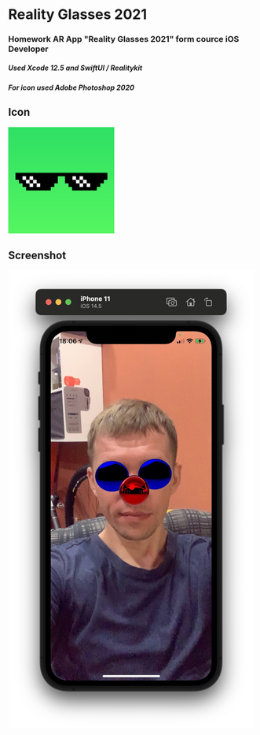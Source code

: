# Reality Glasses 2021
### Homework AR App "Reality Glasses 2021" form cource iOS Developer
##### Used Xcode 12.5 and SwiftUI / Realitykit
##### For icon used Adobe Photoshop 2020

## Icon
![Screenshots](https://github.com/Evgen-ios/Reality-Glasses-2021/blob/main/Reality%20Glasses%202020/Assets.xcassets/AppIcon.appiconset/216.png)

## Screenshot
![Screenshots](https://github.com/Evgen-ios/Reality-Glasses-2021/blob/main/Screenshot/Screenshot.png)

